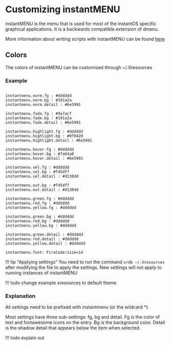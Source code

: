# Customizing instantMENU

instantMENU is the menu that is used for most of the instantOS specific
graphical applications. It is a backwards compatible extension of dmenu.

More information about writing scripts with instantMENU can be found
[here](/development/instantMENU)

## Colors

The colors of instantMENU can be customized through ~/.Xresources

### Example

```Xresources

instantmenu.norm.fg : #dddddd
instantmenu.norm.bg : #191a2a
instantmenu.norm.detail : #6e5991

instantmenu.fade.fg : #9a7acf
instantmenu.fade.bg : #191a2a
instantmenu.fade.detail : #6e5991

instantmenu.highlight.fg : #dddddd
instantmenu.highlight.bg : #0f0420
instantmenu.highlight.detail : #6e5991

instantmenu.hover.fg : #dddddd
instantmenu.hover.bg : #7a64a0
instantmenu.hover.detail : #6e5991

instantmenu.sel.fg : #dddddd
instantmenu.sel.bg : #f45dff
instantmenu.sel.detail : #d130dd

instantmenu.out.bg : #f45dff
instantmenu.out.detail : #d130dd

instantmenu.green.fg : #dddddd
instantmenu.red.fg : #dddddd
instantmenu.yellow.fg : #dddddd

instantmenu.green.bg : #dddddd
instantmenu.red.bg : #dddddd
instantmenu.yellow.bg : #dddddd

instantmenu.green.detail : #dddddd
instantmenu.red.detail : #dddddd
instantmenu.yellow.detail : #dddddd

instantmenu.font: FiraCode:size=14

```

!!! tip "Applying settings"
    You need to run the command `xrdb ~/.Xresources` after modifying the file
    to apply the settings. New settings will not apply to running instances of
    instantMENU
    
!!! todo
    change example xresources to default theme
    
### Explanation

All settings need to be prefixed with instantmenu (or the wildcard \*).

Most settings have three sub-settings: fg, bg and detail. Fg is the color of
text and fontawesome icons on the entry. Bg is the background color. Detail is
the shadow detail that appears below the item when selected. 


!!! todo
    explain out
